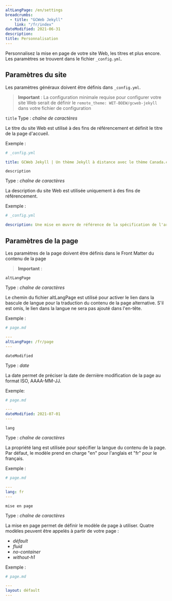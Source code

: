 ```yaml
---
altLangPage: /en/settings
breadcrumbs:
  - title: "GCWeb Jekyll"
    link: "/fr/index"
dateModified: 2021-06-31
description:
title: Personnalisation
---
```


Personnalisez la mise en page de votre site Web, les titres et plus encore. Les paramètres se trouvent dans le fichier `_config.yml`.

## Paramètres du site

Les paramètres généraux doivent être définis dans `_config.yml`.

> **Important** : La configuration minimale requise pour configurer votre site Web serait de définir le `remote_theme: WET-BOEW/gcweb-jekyll` dans votre fichier de configuration

`title`
Type : *chaîne de caractères*

Le titre du site Web est utilisé à des fins de référencement et définit le titre de la page d'accueil.

Exemple :

```yml
# _config.yml

title: GCWeb Jekyll | Un thème Jekyll à distance avec le thème Canada.ca.
```

`description`

Type : *chaîne de caractères*

La description du site Web est utilisée uniquement à des fins de référencement.

Exemple :

```yml
# _config.yml

description: Une mise en œuvre de référence de la spécification de l'architecture du contenu et de l'information de Canada.ca, du guide de style de contenu de Canada.ca et du système de conception de Canada.ca.
```

## Paramètres de la page

Les paramètres de la page doivent être définis dans le Front Matter du contenu de la page

> **Important** :

`altLangPage`

Type : *chaîne de caractères*

Le chemin du fichier altLangPage est utilisé pour activer le lien dans la bascule de langue pour la traduction du contenu de la page alternative. S'il est omis, le lien dans la langue ne sera pas ajouté dans l'en-tête.

Exemple :

```yml
# page.md

---
altLangPage: /fr/page
---
```

`dateModified`

Type : *date*

La date permet de préciser la date de dernière modification de la page au format ISO, AAAA-MM-JJ.

Exemple:

```yml
# page.md

---
dateModified: 2021-07-01
---
```

`lang`

Type : *chaîne de caractères*

La propriété lang est utilisée pour spécifier la langue du contenu de la page. Par défaut, le modèle prend en charge "en" pour l'anglais et "fr" pour le français.

Exemple :

```yml
# page.md

---
lang: fr
---
```

`mise en page`

Type : _chaîne de caractères_

La mise en page permet de définir le modèle de page à utiliser. Quatre modèles peuvent être appelés à partir de votre page :

- *défault*
- *fluid*
- *no-container*
- *without-h1*

Exemple :

```yml
# page.md

---
layout: défault
---
```